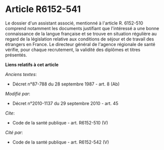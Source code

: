 # Article R6152-541

Le dossier d'un assistant associé, mentionné à l'article R. 6152-510 comprend notamment les documents justifiant que
l'intéressé a une bonne connaissance de la langue française et se trouve en situation régulière au regard de la législation
relative aux conditions de séjour et de travail des étrangers en France. Le directeur général de l'agence régionale de santé
vérifie, pour chaque recrutement, la validité des diplômes et titres présentés.

**Liens relatifs à cet article**

_Anciens textes_:

  - Décret n°87-788 du 28 septembre 1987 - art. 8 (Ab)

_Modifié par_:

  - Décret n°2010-1137 du 29 septembre 2010 - art. 45

_Cite_:

  - Code de la santé publique - art. R6152-510 (V)

_Cité par_:

  - Code de la santé publique - art. R6152-542 (V)

